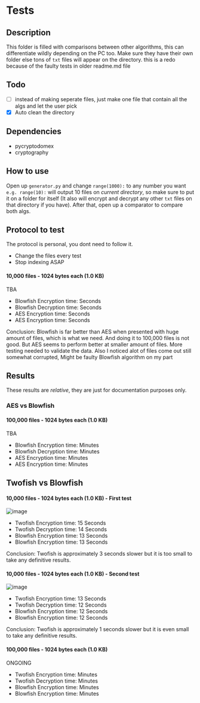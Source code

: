 # Tests

## Description
This folder is filled with comparisons between other algorithms, this can differentiate wildly depending on the PC too. Make sure they have their own folder else tons of `txt` files will appear on the directory. this is a redo because of the faulty tests in older readme.md file

## Todo
- [ ] instead of making seperate files, just make one file that contain all the algs and let the user pick
- [X] Auto clean the directory

## Dependencies
- pycryptodomex
- cryptography

## How to use
Open up `generator.py` and change `range(1000):` to any number you want `e.g. range(10):` will output 10 files on *current directory*, so make sure to put it on a folder for itself (It also will encrypt and decrypt any other `txt` files on that directory if you have). After that, open up a comparator to compare both algs.

## Protocol to test
The protocol is personal, you dont need to follow it.
- Change the files every test
- Stop indexing ASAP

#### 10,000 files - 1024 bytes each (1.0 KB)

TBA

- Blowfish Encryption time:  Seconds
- Blowfish Decryption time:  Seconds
- AES Encryption time:  Seconds
- AES Encryption time:  Seconds

Conclusion: Blowfish is far better than AES when presented with huge amount of files, which is what we need. And doing it to 100,000 files is not good. But AES seems to perform better at smaller amount of files. More testing needed to validate the data. Also I noticed alot of files come out still somewhat corrupted, Might be faulty Blowfish algorithm on my part

## Results
These results are *relative*, they are just for documentation purposes only.

### AES vs Blowfish
#### 100,000 files - 1024 bytes each (1.0 KB)

TBA

- Blowfish Encryption time:  Minutes
- Blowfish Decryption time:  Minutes
- AES Encryption time:  Minutes
- AES Encryption time:  Minutes

## Twofish vs Blowfish

#### 10,000 files -  1024 bytes each (1.0 KB) - First test

![image](https://user-images.githubusercontent.com/94969176/209753715-db48e3d8-f7e0-4ed5-86a5-6a46d984730a.png)

- Twofish Encryption time: 15 Seconds
- Twofish Decryption time: 14 Seconds
- Blowfish Encryption time: 13 Seconds
- Blowfish Encryption time: 13 Seconds

Conclusion: Twofish is approximately 3 seconds slower but it is too small to take any definitive results.

#### 10,000 files -  1024 bytes each (1.0 KB) - Second test

![image](https://user-images.githubusercontent.com/94969176/209754315-45a9b67c-cb79-43a9-ac64-94e79a209c7b.png)

- Twofish Encryption time: 13 Seconds
- Twofish Decryption time: 12 Seconds
- Blowfish Encryption time: 12 Seconds
- Blowfish Encryption time: 12 Seconds

Conclusion: Twofish is approximately 1 seconds slower but it is even small to take any definitive results.

#### 100,000 files -  1024 bytes each (1.0 KB)

ONGOING

- Twofish Encryption time:  Minutes
- Twofish Decryption time:  Minutes
- Blowfish Encryption time:  Minutes
- Blowfish Encryption time:  Minutes
